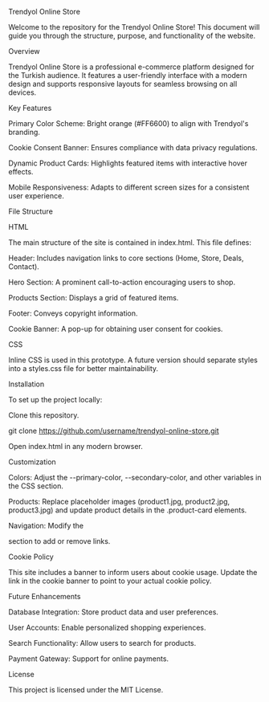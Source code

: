 Trendyol Online Store

Welcome to the repository for the Trendyol Online Store! This document will guide you through the structure, purpose, and functionality of the website.

Overview

Trendyol Online Store is a professional e-commerce platform designed for the Turkish audience. It features a user-friendly interface with a modern design and supports responsive layouts for seamless browsing on all devices.

Key Features

Primary Color Scheme: Bright orange (#FF6600) to align with Trendyol's branding.

Cookie Consent Banner: Ensures compliance with data privacy regulations.

Dynamic Product Cards: Highlights featured items with interactive hover effects.

Mobile Responsiveness: Adapts to different screen sizes for a consistent user experience.

File Structure

HTML

The main structure of the site is contained in index.html. This file defines:

Header: Includes navigation links to core sections (Home, Store, Deals, Contact).

Hero Section: A prominent call-to-action encouraging users to shop.

Products Section: Displays a grid of featured items.

Footer: Conveys copyright information.

Cookie Banner: A pop-up for obtaining user consent for cookies.

CSS

Inline CSS is used in this prototype. A future version should separate styles into a styles.css file for better maintainability.

Installation

To set up the project locally:

Clone this repository.

git clone https://github.com/username/trendyol-online-store.git

Open index.html in any modern browser.

Customization

Colors: Adjust the --primary-color, --secondary-color, and other variables in the CSS section.

Products: Replace placeholder images (product1.jpg, product2.jpg, product3.jpg) and update product details in the .product-card elements.

Navigation: Modify the <nav> section to add or remove links.

Cookie Policy

This site includes a banner to inform users about cookie usage. Update the link in the cookie banner to point to your actual cookie policy.

Future Enhancements

Database Integration: Store product data and user preferences.

User Accounts: Enable personalized shopping experiences.

Search Functionality: Allow users to search for products.

Payment Gateway: Support for online payments.

License

This project is licensed under the MIT License.
